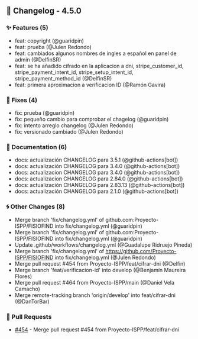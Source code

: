 ## 🚀 Changelog - 4.5.0

### ✨ Features (5)
- feat: copyright (@guaridpin)
- feat: prueba (@Julen Redondo)
- feat: cambiados algunos nombres de ingles a español en panel de admin (@DelfinSR)
- feat: se ha añadido cifrado en la aplicacion a dni, stripe_customer_id,  stripe_payment_intent_id, stripe_setup_intent_id, stripe_payment_method_id (@DelfinSR)
- feat: primera aproximacion a verificacion ID (@Ramón Gavira)
### 🐛 Fixes (4)
- fix: prueba (@guaridpin)
- fix: pequeño cambio para comprobar el chagelog (@guaridpin)
- fix: intento arreglo changelog (@Julen Redondo)
- fix: versionado cambiado (@Julen Redondo)
### 📖 Documentation (6)
- docs: actualización CHANGELOG para 3.5.1 (@github-actions[bot])
- docs: actualización CHANGELOG para 3.4.0 (@github-actions[bot])
- docs: actualizacion CHANGELOG para 3.4.0 (@github-actions[bot])
- docs: actualizacion CHANGELOG para 2.84.0 (@github-actions[bot])
- docs: actualización CHANGELOG para 2.83.13 (@github-actions[bot])
- docs: actualización CHANGELOG para 2.1.0 (@github-actions[bot])
### 🌀 Other Changes (8)
- Merge branch 'fix/changelog.yml' of github.com:Proyecto-ISPP/FISIOFIND into fix/changelog.yml (@guaridpin)
- Merge branch 'fix/changelog.yml' of github.com:Proyecto-ISPP/FISIOFIND into fix/changelog.yml (@guaridpin)
- Update .github/workflows/changelog.yml (@Guadalupe Ridruejo Pineda)
- Merge branch 'fix/changelog.yml' of https://github.com/Proyecto-ISPP/FISIOFIND into fix/changelog.yml (@Julen Redondo)
- Merge pull request #454 from Proyecto-ISPP/feat/cifrar-dni (@Delfin)
- Merge branch 'feat/verificacion-id' into develop (@Benjamín Maureira Flores)
- Merge pull request #464 from Proyecto-ISPP/main (@Daniel Vela Camacho)
- Merge remote-tracking branch 'origin/develop' into feat/cifrar-dni (@DanTorBar)
### 🔗 Pull Requests
- [#454](https://github.com/Proyecto-ISPP/FISIOFIND/pull/454) - Merge pull request #454 from Proyecto-ISPP/feat/cifrar-dni

